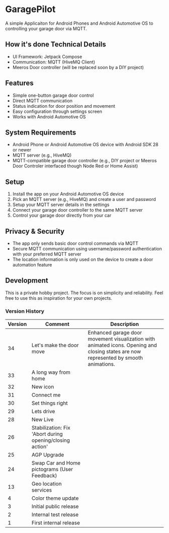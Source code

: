 # GaragePilot

A simple Applicaiton for Android Phones and Android Automotive OS to controlling your garage door via MQTT.

## How it's done Technical Details
- UI Framework: Jetpack Compose
- Communication: MQTT (HiveMQ Client)
- Meeros Door controller (will be replaced soon by a DIY project)

## Features

- Simple one-button garage door control
- Direct MQTT communication
- Status indication for door position and movement
- Easy configuration through settings screen
- Works with Android Automotive OS

## System Requirements

- Android Phone or Android Automotive OS device with Android SDK 28 or newer
- MQTT server (e.g., HiveMQ)
- MQTT-compatible garage door controller (e.g., DIY project or Meeros Door Controler interfaced though Node Red or Home Assist)

## Setup

1. Install the app on your Android Automotive OS device
2. Pick an MQTT server (e.g., HiveMQ) and create a user and password
3. Setup your MQTT server details in the settings
4. Connect your garage door controller to the same MQTT server
5. Control your garage door directly from your car

## Privacy & Security

- The app only sends basic door control commands via MQTT
- Secure MQTT communication using username/password authentication with your preferred MQTT server
- The location information is only used on the device to create a door automation feature

## Development

This is a private hobby project. The focus is on simplicity and reliability.
Feel free to use this as inspiration for your own projects.

### Version History
| Version | Comment | Description |
| --- | --- | --- |
| 34 | Let's make the door move | Enhanced garage door movement visualization with animated icons. Opening and closing states are now represented by smooth animations. |
| 33 | A long way from home |
| 32 | New icon |
| 31 | Connect me |
| 30 | Set things right |
| 29 | Lets drive |
| 28 | New Live |
| 26 | Stabilization: Fix 'Abort during opening/closing action' |
| 25 | AGP Upgrade |
| 24 | Swap Car and Home pictograms (User Feedback) |
| 13 | Geo location services |
| 4 | Color theme update |
| 3 | Initial public release |
| 2 | Internal test release |
| 1 | First internal release |